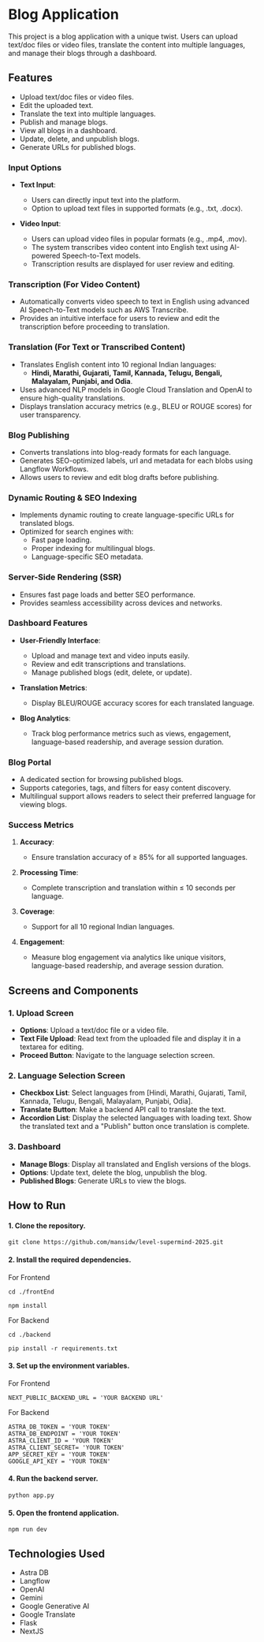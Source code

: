 # Blog Application

This project is a blog application with a unique twist. Users can upload text/doc files or video files, translate the content into multiple languages, and manage their blogs through a dashboard.

## Features

- Upload text/doc files or video files.
- Edit the uploaded text.
- Translate the text into multiple languages.
- Publish and manage blogs.
- View all blogs in a dashboard.
- Update, delete, and unpublish blogs.
- Generate URLs for published blogs.

### Input Options
- **Text Input**:
  - Users can directly input text into the platform.
  - Option to upload text files in supported formats (e.g., .txt, .docx).

- **Video Input**:
  - Users can upload video files in popular formats (e.g., .mp4, .mov).
  - The system transcribes video content into English text using AI-powered Speech-to-Text models.
  - Transcription results are displayed for user review and editing.

### Transcription (For Video Content)
- Automatically converts video speech to text in English using advanced AI Speech-to-Text models such as AWS Transcribe.
- Provides an intuitive interface for users to review and edit the transcription before proceeding to translation.

### Translation (For Text or Transcribed Content)
- Translates English content into 10 regional Indian languages:
  - **Hindi, Marathi, Gujarati, Tamil, Kannada, Telugu, Bengali, Malayalam, Punjabi, and Odia**.
- Uses advanced NLP models in Google Cloud Translation and OpenAI to ensure high-quality translations.
- Displays translation accuracy metrics (e.g., BLEU or ROUGE scores) for user transparency.

### Blog Publishing
- Converts translations into blog-ready formats for each language.
- Generates SEO-optimized labels, url and metadata for each blobs using Langflow Workflows.
- Allows users to review and edit blog drafts before publishing.

### Dynamic Routing & SEO Indexing
- Implements dynamic routing to create language-specific URLs for translated blogs.
- Optimized for search engines with:
  - Fast page loading.
  - Proper indexing for multilingual blogs.
  - Language-specific SEO metadata.

### Server-Side Rendering (SSR)
- Ensures fast page loads and better SEO performance.
- Provides seamless accessibility across devices and networks.

### Dashboard Features
- **User-Friendly Interface**:
  - Upload and manage text and video inputs easily.
  - Review and edit transcriptions and translations.
  - Manage published blogs (edit, delete, or update).

- **Translation Metrics**:
  - Display BLEU/ROUGE accuracy scores for each translated language.

- **Blog Analytics**:
  - Track blog performance metrics such as views, engagement, language-based readership, and average session duration.

### Blog Portal
- A dedicated section for browsing published blogs.
- Supports categories, tags, and filters for easy content discovery.
- Multilingual support allows readers to select their preferred language for viewing blogs.

### Success Metrics
1. **Accuracy**:
   - Ensure translation accuracy of ≥ 85% for all supported languages.

2. **Processing Time**:
   - Complete transcription and translation within ≤ 10 seconds per language.

3. **Coverage**:
   - Support for all 10 regional Indian languages.

4. **Engagement**:
   - Measure blog engagement via analytics like unique visitors, language-based readership, and average session duration.



## Screens and Components

### 1. Upload Screen

- **Options**: Upload a text/doc file or a video file.
- **Text File Upload**: Read text from the uploaded file and display it in a textarea for editing.
- **Proceed Button**: Navigate to the language selection screen.

### 2. Language Selection Screen

- **Checkbox List**: Select languages from [Hindi, Marathi, Gujarati, Tamil, Kannada, Telugu, Bengali, Malayalam, Punjabi, Odia].
- **Translate Button**: Make a backend API call to translate the text.
- **Accordion List**: Display the selected languages with loading text. Show the translated text and a "Publish" button once translation is complete.

### 3. Dashboard

- **Manage Blogs**: Display all translated and English versions of the blogs.
- **Options**: Update text, delete the blog, unpublish the blog.
- **Published Blogs**: Generate URLs to view the blogs.

## How to Run

#### 1. Clone the repository.
```
git clone https://github.com/mansidw/level-supermind-2025.git 
```

#### 2. Install the required dependencies.

For Frontend 

```
cd ./frontEnd

npm install
```

For Backend

```
cd ./backend

pip install -r requirements.txt
```
#### 3. Set up the environment variables.

For Frontend

```
NEXT_PUBLIC_BACKEND_URL = 'YOUR BACKEND URL'
```

For Backend

```
ASTRA_DB_TOKEN = 'YOUR TOKEN'
ASTRA_DB_ENDPOINT = 'YOUR TOKEN'
ASTRA_CLIENT_ID = 'YOUR TOKEN'
ASTRA_CLIENT_SECRET= 'YOUR TOKEN'
APP_SECRET_KEY = 'YOUR TOKEN'
GOOGLE_API_KEY = 'YOUR TOKEN'

```


#### 4. Run the backend server.
```
python app.py
```

#### 5. Open the frontend application.
```
npm run dev
```


## Technologies Used

- Astra DB
- Langflow
- OpenAI
- Gemini
- Google Generative AI
- Google Translate 
- Flask
- NextJS
